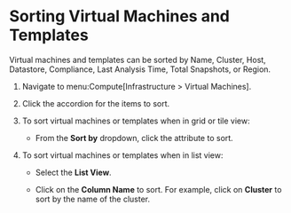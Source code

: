 # Sorting Virtual Machines and Templates

Virtual machines and templates can be sorted by Name, Cluster, Host,
Datastore, Compliance, Last Analysis Time, Total Snapshots, or Region.

1.  Navigate to menu:Compute\[Infrastructure \> Virtual Machines\].

2.  Click the accordion for the items to sort.

3.  To sort virtual machines or templates when in grid or tile view:

      - From the **Sort by** dropdown, click the attribute to sort.

4.  To sort virtual machines or templates when in list view:

      - Select the **List View**.

      - Click on the **Column Name** to sort. For example, click on
        **Cluster** to sort by the name of the cluster.
